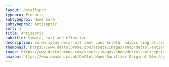 ```yaml
---
layout: detailspro
typepro: Products
subtypepro1: Home Care
subtypepro2: Antiseptic
sort: 1
title: Antiseptic
subtitle: Simple, fast and effective
description: Lorem ipsum dolor sit amet cons ectetur adipis cing elitauris euismod odio tortor non feugiat sem.
thumbnail: https://www.dettolprome.com/assets/images/shop/dettol-antiseptic-disinfectant-liquid-5l.webp
image: https://www.dettolprome.com/assets/images/shop/dettol-antiseptic-disinfectant-liquid-5l.webp
amazon: https://www.amazon.co.uk/Dettol-Hand-Sanitizer-Original-50ml/dp/B08HYQW9GP/ref=sr_1_4?keywords=dettol+instant+hand+sanitizer&qid=1661961971&refinements=p_76%3A419158031&rnid=419157031&rps=1&sprefix=dettol+instant+%2Caps%2C80&sr=8-4
---
```

